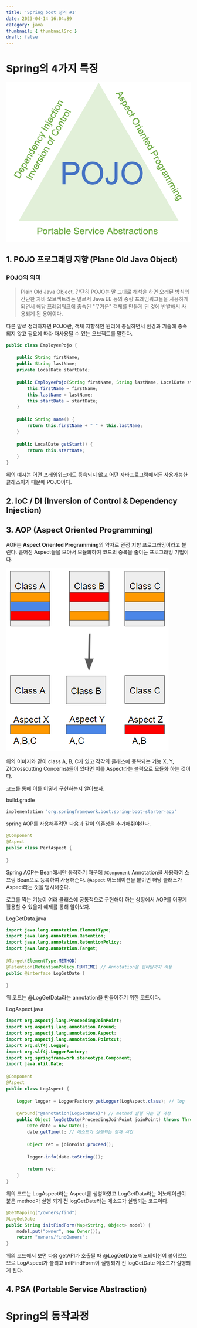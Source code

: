 ```yaml
---
title: 'Spring boot 정리 #1'
date: 2023-04-14 16:04:89
category: java
thumbnail: { thumbnailSrc }
draft: false
---
```


# Spring의 4가지 특징

![](./images/spring.webp)

## 1. POJO 프로그래밍 지향 (Plane Old Java Object)

### POJO의 의미

> Plain Old Java Object, 간단히 POJO는 말 그대로 해석을 하면 오래된 방식의 간단한 자바 오브젝트라는 말로서 Java EE 등의 중량 프레임워크들을 사용하게 되면서 해당 프레임워크에 종속된 "무거운" 객체를 만들게 된 것에 반발해서 사용되게 된 용어이다.

다른 말로 정리하자면 POJO란, 객체 지향적인 원리에 충실하면서 환경과 기술에 종속되지 않고 필요에 따라 재사용될 수 있는 오브젝트를 말한다.

```java
public class EmployeePojo {

    public String firstName;
    public String lastName;
    private LocalDate startDate;

    public EmployeePojo(String firstName, String lastName, LocalDate startDate) {
        this.firstName = firstName;
        this.lastName = lastName;
        this.startDate = startDate;
    }

    public String name() {
        return this.firstName + " " + this.lastName;
    }

    public LocalDate getStart() {
        return this.startDate;
    }
}
```

위의 예시는 어떤 프레임워크에도 종속되지 않고 어떤 자바프로그램에서든 사용가능한 클래스이기 때문에 POJO이다.

## 2. IoC / DI (Inversion of Control & Dependency Injection)

## 3. AOP (Aspect Oriented Programming)

AOP는 **Aspect Oriented Programming**의 약자로 관점 지향 프로그래밍이라고 불린다. 흩어진 Aspect들을 모아서 모듈화하여 코드의 중복을 줄이는 프로그래밍 기법이다.

![](./images/aop.png)

위의 이미지와 같이 class A, B, C가 있고 각각의 클래스에 중복되는 기능 X, Y, Z(Crosscutting Concerns)들이 있다면 이를 Aspect라는 블럭으로 모듈화 하는 것이다.

코드를 통해 이를 어떻게 구현하는지 알아보자.

build.gradle

```groovy
implementation 'org.springframework.boot:spring-boot-starter-aop'
```

spring AOP를 사용해주려면 다음과 같이 의존성을 추가해줘야한다.

```java
@Component
@Aspect
public class PerfAspect {

}
```

Spring AOP는 Bean에서만 동작하기 때문에 `@Component` Annotation을 사용하여 스프링 Bean으로 등록하여 사용해준다.
`@Aspect` 어노테이션을 붙이면 해당 클래스가 Aspect라는 것을 명시해준다.

로그를 찍는 기능이 여러 클래스에 공통적으로 구현해야 하는 상황에서 AOP를 어떻게 활용할 수 있을지 예제를 통해 알아보자.

LogGetData.java

```java
import java.lang.annotation.ElementType;
import java.lang.annotation.Retention;
import java.lang.annotation.RetentionPolicy;
import java.lang.annotation.Target;

@Target(ElementType.METHOD)
@Retention(RetentionPolicy.RUNTIME) // Annotation을 런타임까지 사용
public @interface LogGetDate {

}
```

위 코드는 @LogGetData라는 annotation을 만들어주기 위한 코드이다.

LogAspect.java

```java
import org.aspectj.lang.ProceedingJoinPoint;
import org.aspectj.lang.annotation.Around;
import org.aspectj.lang.annotation.Aspect;
import org.aspectj.lang.annotation.Pointcut;
import org.slf4j.Logger;
import org.slf4j.LoggerFactory;
import org.springframework.stereotype.Component;
import java.util.Date;

@Component
@Aspect
public class LogAspect {

	Logger logger = LoggerFactory.getLogger(LogAspect.class); // log

	@Around("@annotation(LogGetDate)") // method 실행 되는 전 과정
	public Object logGetDate(ProceedingJoinPoint joinPoint) throws Throwable {
		Date date = new Date();
		date.getTime(); // 메소드가 실행되는 현재 시간

		Object ret = joinPoint.proceed();

		logger.info(date.toString());

		return ret;
	}
}
```

위의 코드는 LogAspect라는 Aspect를 생성하였고 LogGetData라는 어노테이션이 붙은 method가 실행 되기 전 logGetDate라는 메소드가 실행되는 코드이다.

```java
@GetMapping("/owners/find")
@LogGetDate
public String initFindForm(Map<String, Object> model) {
    model.put("owner", new Owner());
    return "owners/findOwners";
}
```

위의 코드에서 보면 다음 getAPI가 호출될 때 @LogGetDate 어노테이션이 붙어있으므로 LogAspect가 불리고 initFindForm이 실행되기 전 logGetDate 메소드가 실행되게 된다.

## 4. PSA (Portable Service Abstraction)

# Spring의 동작과정
